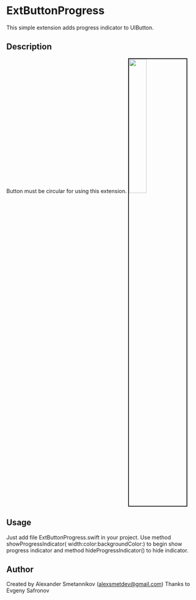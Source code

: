 # ExtButtonProgress
This simple extension adds progress indicator to UIButton. 

## Description
Button must be circular for using this extension.
<img width=30% border=2 src="https://cloud.githubusercontent.com/assets/25868364/24117451/56ee5b30-0dbb-11e7-937a-978c981eb292.png" />

## Usage
Just add file ExtButtonProgress.swift in your project.
Use method showProgressIndicator( width:color:backgroundColor:) to begin show progress indicator
and method hideProgressIndicator() to hide indicator.

## Author
Created by Alexander Smetannikov (alexsmetdev@gmail.com)
Thanks to Evgeny Safronov
